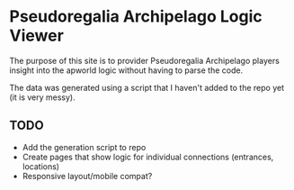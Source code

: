 # Pseudoregalia Archipelago Logic Viewer

The purpose of this site is to provider Pseudoregalia Archipelago players insight into the apworld logic without having to parse the code.

The data was generated using a script that I haven't added to the repo yet (it is very messy).

## TODO

* Add the generation script to repo
* Create pages that show logic for individual connections (entrances, locations)
* Responsive layout/mobile compat?

